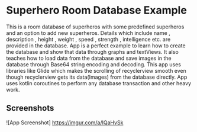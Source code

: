 
# Superhero Room Database Example

This is a room database of superheros with some predefined superheros and an option to add new superheros. Details which include name , description , height , weight , speed , strength , intelligence etc. are provided in the database. App is a perfect example to learn how to create the database and show that data through graphs and textViews. It also teaches how to load data from the database and save images in the database through Base64 string encoding and decoding. This app uses libraries like Glide which makes the scrolling of recyclerview smooth even though recyclerview gets its data(Images) from the database directly. App uses kotlin coroutines to perform any database transaction and other heavy work.


## Screenshots

![App Screenshot]
https://imgur.com/a/IQaHvSk


